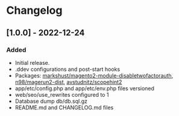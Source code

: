 # Changelog

## [1.0.0] - 2022-12-24

### Added
- Initial release.
- .ddev configurations and post-start hooks
- Packages: [markshust/magento2-module-disabletwofactorauth](https://github.com/markshust/magento2-module-disabletwofactorauth), [n98/magerun2-dist](https://packagist.org/packages/n98/magerun2-dist), [avstudnitz/scopehint2](https://github.com/avstudnitz/AvS_ScopeHint2)
- app/etc/config.php and app/etc/env.php files versioned
- web/seo/use_rewrites configured to 1
- Database dump db/db.sql.gz
- README.md and CHANGELOG.md files